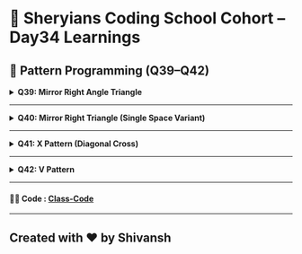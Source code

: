 # 🦁 Sheryians Coding School Cohort – Day34 Learnings


## 🎨 Pattern Programming (Q39–Q42)


<details>
<summary><strong>Q39: Mirror Right Angle Triangle</strong></summary>

### 🔹 Pattern:

```
        *
      * *
    * * *
  * * * *
* * * * *
```

### 💡 Logic:

* **Left padding with spaces**
* **Stars increase** on each line
* Uses nested loops: one for spaces, one for stars

</details>

---

<details>
<summary><strong>Q40: Mirror Right Triangle (Single Space Variant)</strong></summary>

### 🔹 Pattern:

```
    *
   * *
  * * *
 * * * *
* * * * *
```

### 💡 Logic:

* Same star logic as Q39
* **Tighter alignment** with single spaces
* Great for pyramid alignment practice

</details>

---

<details>
<summary><strong>Q41: X Pattern (Diagonal Cross)</strong></summary>

### 🔹 Pattern:

```
*       *
  *   * 
    *
  *   * 
*       *    
```

### 💡 Logic:

* Print `*` on:

  * Left diagonal: `i === j`
  * Right diagonal: `i + j === n + 1`
* **Symmetrical cross pattern**

</details>

---

<details>
<summary><strong>Q42: V Pattern</strong></summary>

### 🔹 Pattern:

```
*               *
  *           *
    *       *
      *   *
        *
```

### 💡 Logic:

* Similar to X pattern but **bottom-half only**
* Print `*` on:

  * Left V-leg: `i === j`
  * Right V-leg: `i + j === 2n`
* Forms a **mirrored V** using wide column space

</details>

---

#### 🧑‍💻 Code : [Class-Code](Code/index.js)

---

## Created with ❤️ by Shivansh 